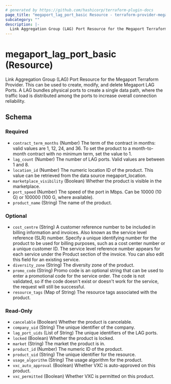 ```yaml
---
# generated by https://github.com/hashicorp/terraform-plugin-docs
page_title: "megaport_lag_port_basic Resource - terraform-provider-megaport"
subcategory: ""
description: |-
  Link Aggregation Group (LAG) Port Resource for the Megaport Terraform Provider. This can be used to create, modify, and delete Megaport LAG Ports. A LAG bundles physical ports to create a single data path, where the traffic load is distributed among the ports to increase overall connection reliability.
---
```


# megaport_lag_port_basic (Resource)

Link Aggregation Group (LAG) Port Resource for the Megaport Terraform Provider. This can be used to create, modify, and delete Megaport LAG Ports. A LAG bundles physical ports to create a single data path, where the traffic load is distributed among the ports to increase overall connection reliability.



<!-- schema generated by tfplugindocs -->
## Schema

### Required

- `contract_term_months` (Number) The term of the contract in months: valid values are 1, 12, 24, and 36. To set the product to a month-to-month contract with no minimum term, set the value to 1.
- `lag_count` (Number) The number of LAG ports. Valid values are between 1 and 8.
- `location_id` (Number) The numeric location ID of the product. This value can be retrieved from the data source megaport_location.
- `marketplace_visibility` (Boolean) Whether the product is visible in the marketplace.
- `port_speed` (Number) The speed of the port in Mbps. Can be 10000 (10 G) or 100000 (100 G, where available).
- `product_name` (String) The name of the product.

### Optional

- `cost_centre` (String) A customer reference number to be included in billing information and invoices. Also known as the service level reference (SLR) number. Specify a unique identifying number for the product to be used for billing purposes, such as a cost center number or a unique customer ID. The service level reference number appears for each service under the Product section of the invoice. You can also edit this field for an existing service.
- `diversity_zone` (String) The diversity zone of the product.
- `promo_code` (String) Promo code is an optional string that can be used to enter a promotional code for the service order. The code is not validated, so if the code doesn't exist or doesn't work for the service, the request will still be successful.
- `resource_tags` (Map of String) The resource tags associated with the product.

### Read-Only

- `cancelable` (Boolean) Whether the product is cancelable.
- `company_uid` (String) The unique identifier of the company.
- `lag_port_uids` (List of String) The unique identifiers of the LAG ports.
- `locked` (Boolean) Whether the product is locked.
- `market` (String) The market the product is in.
- `product_id` (Number) The numeric ID of the product.
- `product_uid` (String) The unique identifier for the resource.
- `usage_algorithm` (String) The usage algorithm for the product.
- `vxc_auto_approval` (Boolean) Whether VXC is auto-approved on this product.
- `vxc_permitted` (Boolean) Whether VXC is permitted on this product.
